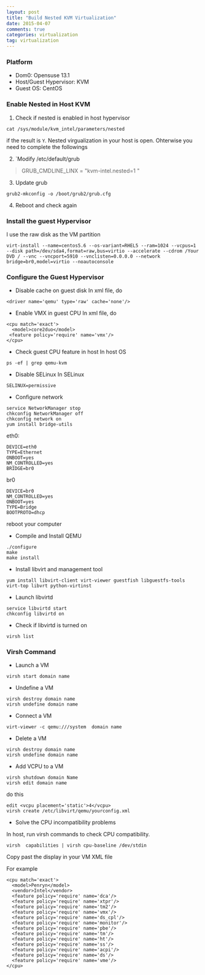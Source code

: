 ```yaml
---
layout: post
title: "Build Nested KVM Virtualization"
date: 2015-04-07
comments: true
categories: virtualization
tag: virtualization
---
```


### Platform
* Dom0: Opensuse 13.1
* Host/Guest Hypervisor: KVM
* Guest OS: CentOS 

<!--more -->

### Enable Nested in Host KVM
1. Check if nested is enabled in host hypervisor

```
cat /sys/module/kvm_intel/parameters/nested
```

if the result is `Y`. Nested virgualization in your host is open. Ohterwise you need to complete the followings

2. `Modify /etc/default/grub

> GRUB_CMDLINE_LINX = "kvm-intel.nested=1 "

3. Update grub

```
grub2-mkconfig -o /boot/grub2/grub.cfg
```

4. Reboot and check again

### Install the guest Hypervisor

I use the raw disk as the VM partition
```
virt-install --name=centos5.6 --os-variant=RHEL5 --ram=1024 --vcpus=1 --disk path=/dev/sda4,format=raw,bus=virtio --accelerate --cdrom /Your DVD / --vnc --vncport=5910 --vnclisten=0.0.0.0 --network bridge=br0,model=virtio --noautoconsole

```

### Configure the Guest Hypervisor

* Disable cache on guest disk
In xml file, do
```
<driver name='qemu' type='raw' cache='none'/>
```

* Enable VMX in guest CPU
In xml file, do
```
<cpu match='exact'>
  <model>core2duo</model>
 <feature policy='require' name='vmx'/>
</cpu>
```

* Check guest CPU feature in host
In host OS

```
ps -ef | grep qemu-kvm
```

* Disable SELinux
In SELinux
```
SELINUX=permissive
```

* Configure network

```
service NetworkManager stop
chkconfig NetworkManager off
chkconfig network on
yum install bridge-utils

```
eth0:

```
DEVICE=eth0
TYPE=Ethernet
ONBOOT=yes
NM_CONTROLLED=yes
BRIDGE=br0
```
br0

```
DEVICE=br0
NM_CONTROLLED=yes
ONBOOT=yes
TYPE=Bridge
BOOTPROTO=dhcp
```
reboot your computer


* Compile and Install QEMU

```
./configure
make
make install
```

* Install libvirt and management tool

```
yum install libvirt-client virt-viewer guestfish libguestfs-tools virt-top libvrt python-virtinst 
```
* Launch libvirtd

```
service libvirtd start
chkconfig libvirtd on
```

* Check if libvirtd is turned on

```
virsh list
```


### Virsh Command

* Launch a VM

```
virsh start domain name
```

* Undefine a VM

```
virsh destroy domain name
virsh undefine domain name
```

* Connect a VM

```
virt-viewer -c qemu:///system  domain name
```

* Delete a VM

```
virsh destroy domain name
virsh undefine domain name
```

* Add VCPU to a VM

```
virsh shutdown domain Name
virsh edit domain name
```
do this
```
edit <vcpu placement='static'>4</vcpu>
virsh create /etc/libvirt/qemu/yourconfig.xml
```

* Solve the CPU incompatibility problems

In host, run virsh commands to check CPU compatibility.
```
virsh  capabilities | virsh cpu-baseline /dev/stdin 
```
Copy past the display in your VM XML file

For example

```
<cpu match='exact'>
  <model>Penryn</model>
  <vendor>Intel</vendor>
  <feature policy='require' name='dca'/>
  <feature policy='require' name='xtpr'/>
  <feature policy='require' name='tm2'/>
  <feature policy='require' name='vmx'/>
  <feature policy='require' name='ds_cpl'/>
  <feature policy='require' name='monitor'/>
  <feature policy='require' name='pbe'/>
  <feature policy='require' name='tm'/>
  <feature policy='require' name='ht'/>
  <feature policy='require' name='ss'/>
  <feature policy='require' name='acpi'/>
  <feature policy='require' name='ds'/>
  <feature policy='require' name='vme'/>
</cpu>
```



